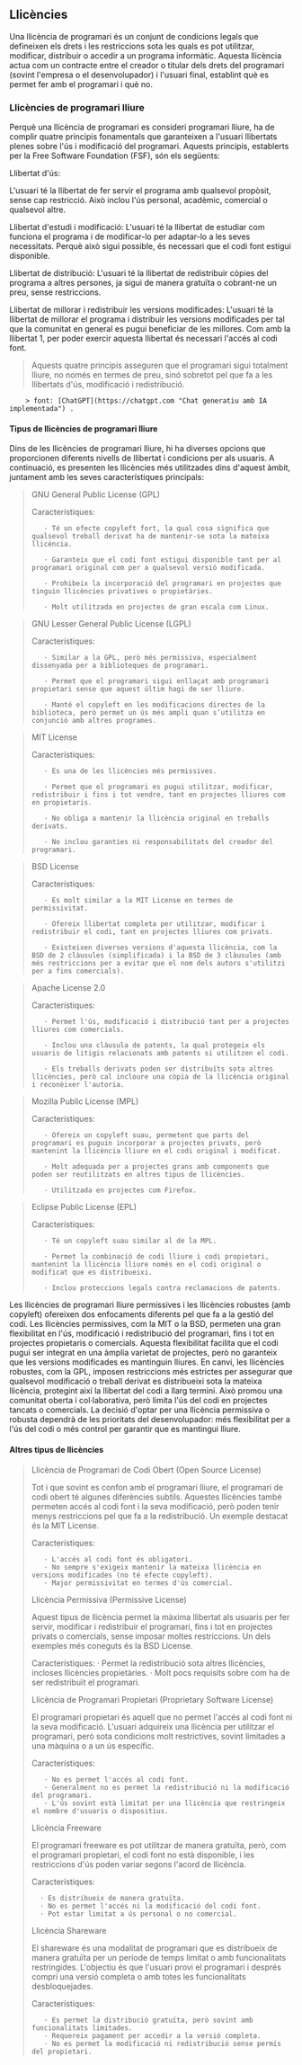 ## Llicències

Una llicència de programari és un conjunt de condicions legals que defineixen els drets i les restriccions sota les quals es pot utilitzar, modificar, distribuir o accedir a un programa informàtic. Aquesta llicència actua com un contracte entre el creador o titular dels drets del programari (sovint l'empresa o el desenvolupador) i l'usuari final, establint què es permet fer amb el programari i què no.



### Llicències de programari lliure 

Perquè una llicència de programari es consideri programari lliure, ha de complir quatre principis fonamentals que garanteixen a l'usuari llibertats plenes sobre l'ús i modificació del programari. Aquests principis, establerts per la Free Software Foundation (FSF), són els següents:


Llibertat d'ús:

L'usuari té la llibertat de fer servir el programa amb qualsevol propòsit, sense cap restricció. Això inclou l'ús personal, acadèmic, comercial o qualsevol altre.

Llibertat d'estudi i modificació:
L'usuari té la llibertat de estudiar com funciona el programa i de modificar-lo per adaptar-lo a les seves necessitats. Perquè això sigui possible, és necessari que el codi font estigui disponible.

Llibertat de distribució:
L'usuari té la llibertat de redistribuir còpies del programa a altres persones, ja sigui de manera gratuïta o cobrant-ne un preu, sense restriccions.

Llibertat de millorar i redistribuir les versions modificades:
L'usuari té la llibertat de millorar el programa i distribuir les versions modificades per tal que la comunitat en general es pugui beneficiar de les millores. Com amb la llibertat 1, per poder exercir aquesta llibertat és necessari l'accés al codi font.

> Aquests quatre principis asseguren que el programari sigui totalment lliure, no només en termes de preu, sinó sobretot pel que fa a les llibertats d'ús, modificació i redistribució.

		> font: [ChatGPT](https://chatgpt.com "Chat generatiu amb IA implementada") .



#### Tipus de llicències de programari lliure 

Dins de les llicències de programari lliure, hi ha diverses opcions que proporcionen diferents nivells de llibertat i condicions per als usuaris. A continuació, es presenten les llicències més utilitzades dins d'aquest àmbit, juntament amb les seves característiques principals:

> GNU General Public License (GPL)
>
>	 Característiques:
>
>		 · Té un efecte copyleft fort, la qual cosa significa que qualsevol treball derivat ha de mantenir-se sota la mateixa llicència.
>
>		 · Garanteix que el codi font estigui disponible tant per al programari original com per a qualsevol versió modificada.
>
>		 · Prohibeix la incorporació del programari en projectes que tinguin llicències privatives o propietàries.
>
>		 · Molt utilitzada en projectes de gran escala com Linux.


> GNU Lesser General Public License (LGPL)
>
>	 Característiques:
>
>		 · Similar a la GPL, però més permissiva, especialment dissenyada per a biblioteques de programari.
>
>		 · Permet que el programari sigui enllaçat amb programari propietari sense que aquest últim hagi de ser lliure.
>
>		 · Manté el copyleft en les modificacions directes de la biblioteca, però permet un ús més ampli quan s’utilitza en conjunció amb altres programes.


> MIT License
>
>	 Característiques:
>
>		 · És una de les llicències més permissives.
>
>		 · Permet que el programari es pugui utilitzar, modificar, redistribuir i fins i tot vendre, tant en projectes lliures com en propietaris.
>
>		 · No obliga a mantenir la llicència original en treballs derivats.
>
>		 · No inclou garanties ni responsabilitats del creador del programari.


> BSD License
>
>	 Característiques:
>
>		 · És molt similar a la MIT License en termes de permissivitat.
>
>		 · Ofereix llibertat completa per utilitzar, modificar i redistribuir el codi, tant en projectes lliures com privats.
>
>		 · Existeixen diverses versions d'aquesta llicència, com la BSD de 2 clàusules (simplificada) i la BSD de 3 clàusules (amb més restriccions per a evitar que el nom dels autors s'utilitzi per a fins comercials).


> Apache License 2.0
>
>	 Característiques:
>
>		 · Permet l'ús, modificació i distribució tant per a projectes lliures com comercials.
>
>		 · Inclou una clàusula de patents, la qual protegeix els usuaris de litigis relacionats amb patents si utilitzen el codi.
>
>		 · Els treballs derivats poden ser distribuïts sota altres llicències, però cal incloure una còpia de la llicència original i reconèixer l'autoria.


> Mozilla Public License (MPL)
>
>	 Característiques:
>
>		 · Ofereix un copyleft suau, permetent que parts del programari es puguin incorporar a projectes privats, però mantenint la llicència lliure en el codi original i modificat.
>
>		 · Molt adequada per a projectes grans amb components que poden ser reutilitzats en altres tipus de llicències.
>
>		 · Utilitzada en projectes com Firefox.


> Eclipse Public License (EPL)
>
>	 Característiques:
>
>		 · Té un copyleft suau similar al de la MPL.
>
>		 · Permet la combinació de codi lliure i codi propietari, mantenint la llicència lliure només en el codi original o modificat que es distribueixi.
>
>		 · Inclou proteccions legals contra reclamacions de patents.

Les llicències de programari lliure permissives i les llicències robustes (amb copyleft) ofereixen dos enfocaments diferents pel que fa a la gestió del codi. Les llicències permissives, com la MIT o la BSD, permeten una gran flexibilitat en l'ús, modificació i redistribució del programari, fins i tot en projectes propietaris o comercials. Aquesta flexibilitat facilita que el codi pugui ser integrat en una àmplia varietat de projectes, però no garanteix que les versions modificades es mantinguin lliures. En canvi, les llicències robustes, com la GPL, imposen restriccions més estrictes per assegurar que qualsevol modificació o treball derivat es distribueixi sota la mateixa llicència, protegint així la llibertat del codi a llarg termini. Això promou una comunitat oberta i col·laborativa, però limita l'ús del codi en projectes tancats o comercials. La decisió d'optar per una llicència permissiva o robusta dependrà de les prioritats del desenvolupador: més flexibilitat per a l'ús del codi o més control per garantir que es mantingui lliure.


#### Altres tipus de llicències

> Llicència de Programari de Codi Obert (Open Source License)
>
> Tot i que sovint es confon amb el programari lliure, el programari de codi obert té algunes diferències subtils. Aquestes llicències també permeten accés al codi font i la seva modificació, però poden tenir menys restriccions pel que fa a la redistribució. Un exemple destacat és la MIT License.
>
>	Característiques:
>
>		 · L'accés al codi font és obligatori.
>		 · No sempre s'exigeix mantenir la mateixa llicència en versions modificades (no té efecte copyleft).
>		 · Major permissivitat en termes d'ús comercial.
>
>
> Llicència Permissiva (Permissive License)
>
> Aquest tipus de llicència permet la màxima llibertat als usuaris per fer servir, modificar i redistribuir el programari, fins i tot en projectes privats o comercials, sense imposar moltes restriccions. Un dels exemples més coneguts és la BSD License.
>
> 	Característiques:
> 		· Permet la redistribució sota altres llicències, incloses llicències propietàries.
>		· Molt pocs requisits sobre com ha de ser redistribuït el programari.
>
>
> Llicència de Programari Propietari (Proprietary Software License)
>
> El programari propietari és aquell que no permet l'accés al codi font ni la seva modificació. L'usuari adquireix una llicència per utilitzar el programari, però sota condicions molt restrictives, sovint limitades a una màquina o a un ús específic.
>
> 	Característiques:
>
>		 · No es permet l'accés al codi font.
>		 · Generalment no es permet la redistribució ni la modificació del programari.
>		 · L'ús sovint està limitat per una llicència que restringeix el nombre d'usuaris o dispositius.
>
>
> Llicència Freeware
>
> El programari freeware es pot utilitzar de manera gratuïta, però, com el programari propietari, el codi font no està disponible, i les restriccions d'ús poden variar segons l'acord de llicència.
>
> 	Característiques:
>
> 		· Es distribueix de manera gratuïta.
> 		· No es permet l'accés ni la modificació del codi font.
> 		· Pot estar limitat a ús personal o no comercial.
>
>
> Llicència Shareware
> 
> El shareware és una modalitat de programari que es distribueix de manera gratuïta per un període de temps limitat o amb funcionalitats restringides. L'objectiu és que l'usuari provi el programari i després compri una versió completa o amb totes les funcionalitats desbloquejades.
>
> 	Característiques:
>
>		 · Es permet la distribució gratuïta, però sovint amb funcionalitats limitades.
>		 · Requereix pagament per accedir a la versió completa.
>		 · No es permet la modificació ni redistribució sense permís del propietari.